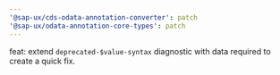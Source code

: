 ```yaml
---
'@sap-ux/cds-odata-annotation-converter': patch
'@sap-ux/odata-annotation-core-types': patch
---
```


feat: extend `deprecated-$value-syntax` diagnostic with data required to create a quick fix.
